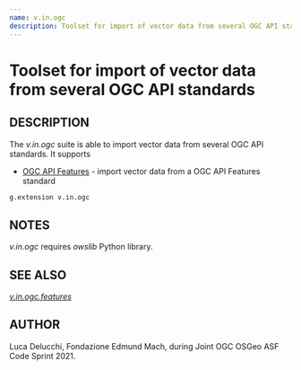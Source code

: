 ```yaml
---
name: v.in.ogc
description: Toolset for import of vector data from several OGC API standards
---
```


# Toolset for import of vector data from several OGC API standards

## DESCRIPTION

The *v.in.ogc* suite is able to import vector data from several OGC API
standards. It supports

- [OGC API Features](v.in.ogc.features.md) - import vector data from a
    OGC API Features standard

```sh
g.extension v.in.ogc
```

## NOTES

*v.in.ogc* requires *owslib* Python library.

## SEE ALSO

*[v.in.ogc.features](v.in.ogc.features.md)*

## AUTHOR

Luca Delucchi, Fondazione Edmund Mach, during Joint OGC OSGeo ASF Code
Sprint 2021.

